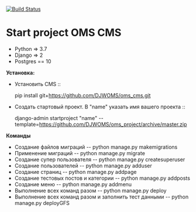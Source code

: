 [![Build Status](https://travis-ci.org/DJWOMS/WomsTeam.svg?branch=master)](https://travis-ci.org/DJWOMS/WomsTeam)

# Start project OMS CMS
 
- Python => 3.7
- Django => 2
- Postgres == 10

**Установка:**

- Установить CMS ::


    pip install git+https://github.com/DJWOMS/oms_cms.git
    
- Создать стартовый проект. В "name" указать имя вашего проекта ::

    
    django-admin startproject "name" --template=https://github.com/DJWOMS/oms_project/archive/master.zip

**Команды**
- Создание файлов миграций
-- python manage.py makemigrations
- Применение миграций
-- python manage.py migrate
- Создание супер пользователя
-- python manage.py createsuperuser
- Создание пользователей
-- python manage.py adduser
- Создание страниц
-- python manage.py addpage
- Создание тестовых постов и категории
-- python manage.py addposts
- Создание меню
-- python manage.py addmenu
- Выполнение всех команд разом
-- python manage.py deploy
- Выполнение всех команд разом и заполнить тест данными
-- python manage.py deployGFS



